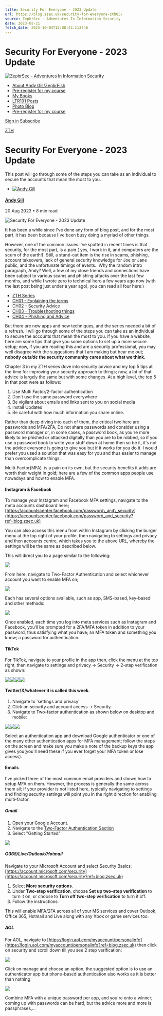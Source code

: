 ```yaml
---
title: Security For Everyone - 2023 Update
url: https://blog.zsec.uk/security-for-everyone-zth05/
source: ZephrSec - Adventures In Information Security
date: 2023-08-21
fetch_date: 2025-10-04T12:00:43.113746
---
```


# Security For Everyone - 2023 Update

[![ZephrSec - Adventures In Information Security](https://blog.zsec.uk/content/images/2025/05/YoutubeHeader-Recovered-1.png)](https://blog.zsec.uk)

* [About Andy Gill/ZephrFish](https://blog.zsec.uk/about/)
* [Pre-register for my course](https://blog.zsec.uk/mae/)
* [My Books](https://leanpub.com/b/LearningTheRopes)
* [LTR101 Posts](https://blog.zsec.uk/tag/ltr101/)
* [Photo Blog](https://photos.zsec.uk/)
* [Pre-register for my course](https://blog.zsec.uk/mae/)

[Sign in](#/portal/signin)
[Subscribe](#/portal/signup)

[ZTH](/tag/zth/)

# Security For Everyone - 2023 Update

This post will go through some of the steps you can take as an individual to secure the accounts that mean the most to you.

* [![Andy Gill](/content/images/size/w100/2017/10/ZSIcon.png)](/author/andy/)

#### [Andy Gill](/author/andy/)

20 Aug 2023
• 8 min read

![Security For Everyone - 2023 Update](/content/images/size/w2000/2023/08/20230323_203941--1-.jpg)

It has been a while since I've done any form of blog post, and for the most part, it has been because I've been busy doing a myriad of other things.

However, one of the common issues I've spotted in recent times is that security, for the most part, is a pain ( yes, I work in it, and computers are the scum of the earth!). Still, a stand-out item is the rise in scams, phishing, account takeovers, lack of general security knowledge for Joe or Jane public, and the unfortunate timings of events.  Why the random intro paragraph, Andy? Well, a few of my close friends and connections have been subject to various scams and phishing attacks over the last few months, and while I wrote zero to technical hero a few years ago now (with the last post being just under a year ago), you can read all four here:)

* [ZTH Series](https://blog.zsec.uk/tag/zth/)
* [CH01 - Explaining the terms](https://blog.zsec.uk/zth-ch1/)
* [CH02 - Security Advice](https://blog.zsec.uk/zth-ch2/)
* [CH03 - Troubleshooting things](https://blog.zsec.uk/zth-ch3/)
* [CH04 - Phishing and Advice](https://blog.zsec.uk/phishing-explained/)

But there are new apps and new techniques, and the series needed a bit of a refresh. I will go through some of the steps you can take as an individual to secure the accounts that mean the most to you. If you have a website, here are some tips that give you some options to set up a more secure setup; now, if you are reading this and are a security professional, you may well disagree with the suggestions that I am making but hear me out; **nobody** ***outside*** **the security community cares about what we think.**

Chapter 3 in my ZTH series dove into security advice and my top 5 tips at the time for improving your security approach to things; now, a lot of that advice is largely the same but with some changes. At a high level, the top 5 in that post were as follows:

1. Use Multi Factor/2-factor authentication
2. Don't use the same password everywhere
3. Be vigilant about emails and links sent to you on social media
4. Install Updates
5. Be careful with how much information you share online.

Rather than deep diving into each of them, the critical two here are passwords and MFA/2FA, Do not share passwords and consider using a password manager or, in some cases, a password book, as you're more likely to be phished or attacked digitally than you are to be robbed, so if you use a password book to write your stuff down at home then so be it, it's not the advice everyone is going to give you but if it works for you do it. I would prefer you used a solution that was easy for you and thus easier to manage than overcomplicate things.

Multi-Factor(MFA)  is a pain on its own, but the security benefits it adds are worth their weight in gold; here are a few of the common apps people use nowadays and how to enable MFA.

#### Instagram & Facebook

To manage your Instagram and Facebook MFA settings, navigate to the meta accounts dashboard here; [https://accountscenter.facebook.com/password\_and\_security](https://accountscenter.facebook.com/password_and_security?ref=blog.zsec.uk)

You can also access this menu from within Instagram by clicking the burger menu at the top right of your profile, then navigating to settings and privacy and then accounts centre, which takes you to the above URL, whereby the settings will be the same as described below.

This will direct you to a page similar to the following:

![](https://blog.zsec.uk/content/images/2023/08/image-4.png)

From here, navigate to Two-Factor Authentication and select whichever account you want to enable MFA on;

![](https://blog.zsec.uk/content/images/2023/08/image-5.png)

Each has several options available, such as app, SMS-based, key-based and other methods:

![](https://blog.zsec.uk/content/images/2023/08/image-7.png)

Once enabled, each time you log into meta services such as Instagram and Facebook, you'll be prompted for a 2FA/MFA token in addition to your password, thus satisfying what you have; an MFA token and something you know; a password for authentication.

#### TikTok

For TikTok, navigate to your profile in the app then, click the menu at the top right, then navigate to settings and privacy -> Security -> 2-step verification as shown:

![](https://blog.zsec.uk/content/images/2023/08/image-8.png)![](https://blog.zsec.uk/content/images/2023/08/image-9.png)![](https://blog.zsec.uk/content/images/2023/08/image-15.png)![](https://blog.zsec.uk/content/images/2023/08/image-16.png)

#### Twitter/X/whatever it is called this week.

1. Navigate to 'settings and privacy'
2. Click on security and account access -> Security.
3. Navigate to Two-factor authentication as shown below on desktop and mobile:

![](https://blog.zsec.uk/content/images/2023/08/image.png)![](https://blog.zsec.uk/content/images/2023/08/image-1.png)![](https://blog.zsec.uk/content/images/2023/08/image-2.png)

Select an authentication app and download Google authenticator or one of the many other authentication apps for MFA management; follow the steps on the screen and make sure you make a note of the backup keys the app gives you(you'll need these if you ever forget your MFA token or lose access).

#### Emails

I've picked three of the most common email providers and shown how to setup MFA on them. However, the process is generally the same across them all; if your provider is not listed here, typically navigating to settings and finding security settings will point you in the right direction for enabling multi-factor.

##### Gmail

1. Open your Google Account.
2. Navigate to the [Two-Factor Authentication Section](https://myaccount.google.com/signinoptions/two-step-verification/enroll-welcome?ref=blog.zsec.uk)
3. Select "Getting Started"

![](https://blog.zsec.uk/content/images/2023/08/image-3.png)

##### O365/Live/Outlook/Hotmail

Navigate to your Microsoft Account and select Security Basics; [https://account.microsoft.com/security](https://account.microsoft.com/security?ref=blog.zsec.uk)

1. Select ****More security options****.
2. Under ****Two-step verification****, choose ****Set up two-step verification**** to turn it on, or choose to ****Turn off two-step verification**** to turn it off.
3. Follow the instructions.

This will enable MFA/2FA across all of your MS services and cover Outlook, Office 365, Hotmail and Live along with any Xbox or game services too.

##### AOL

For AOL, navigate to [https://login.aol.com/myaccount/personalinfo](https://login.aol.com/myaccount/personalinfo?ref=blog.zsec.uk) then click on security and scroll down till you see 2 step verification:

![](https://blog.zsec.uk/content/images/2023/08/image-17.png)

Click on manage and choose an option, the suggested option is to use an authenticator app but phone-based authentication also works as it is better than nothing:

![](https://blog.zsec.uk/content/images/2023/08/image-18.png)

Combine MFA with a unique password per app, and you're onto a winner; coming up with passwords can be hard, but the advice more and more is passphrases,...